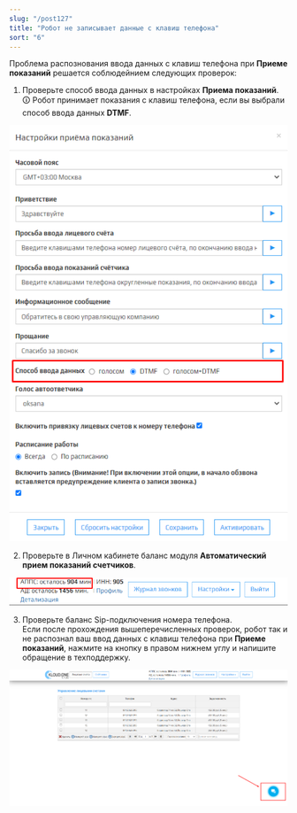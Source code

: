 ```yaml
---
slug: "/post127"
title: "Робот не записывает данные с клавиш телефона"
sort: "6"
---
```


Проблема распознования ввода данных с клавиш телефона при **Приеме показаний** решается соблюдейнием следующих проверок:  
1. Проверьте способ ввода данных в настройках **Приема показаний**.  
🛈 Робот принимает показания с клавиш телефона, если вы выбрали способ ввода данных **DTMF**.

![Картинка](./images/bot_dont_record_data_by_phone_1.png)

2. Проверьте в Личном кабинете баланс модуля **Автоматический прием показаний счетчиков**.

![Картинка](./images/bot_dont_record_data_by_phone_2.png)

3. Проверьте баланс Sip-подключения номера телефона.  
Если после прохождения вышеперечисленных проверок, робот так и не распознал ваш ввод данных с клавиш телефона при **Приеме показаний**, нажмите на кнопку  в правом нижнем углу и напишите обращение в техподдержку.

![Картинка](./images/butt_not_ok.png)